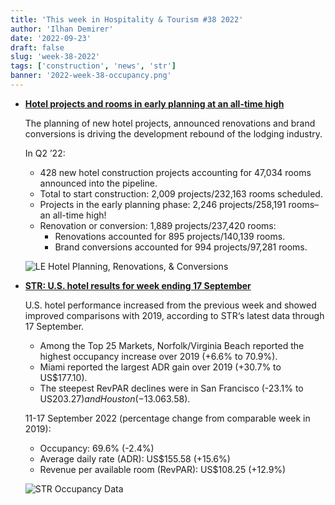 ```yaml
---
title: 'This week in Hospitality & Tourism #38 2022'
author: 'Ilhan Demirer'
date: '2022-09-23'
draft: false
slug: 'week-38-2022'
tags: ['construction', 'news', 'str']
banner: '2022-week-38-occupancy.png'
---
```


- **[Hotel projects and rooms in early planning at an all-time high](https://hotelbusiness.com/hotel-projects-and-rooms-in-early-planning-at-an-all-time-high)**

  The planning of new hotel projects, announced renovations and brand conversions is driving the development rebound of the lodging industry.

  In Q2 ’22:

  - 428 new hotel construction projects accounting for 47,034 rooms announced into the pipeline.
  - Total to start construction: 2,009 projects/232,163 rooms scheduled.
  - Projects in the early planning phase: 2,246 projects/258,191 rooms–an all-time high!
  - Renovation or conversion: 1,889 projects/237,420 rooms:
    - Renovations accounted for 895 projects/140,139 rooms.
    - Brand conversions accounted for 994 projects/97,281 rooms.

  ![LE Hotel Planning, Renovations, & Conversions](/images/blogimages/2022-week-38-construction.png)

- **[STR: U.S. hotel results for week ending 17 September](https://str.com/press-release/str-us-hotel-results-week-ending-17-september)**

  U.S. hotel performance increased from the previous week and showed improved comparisons with 2019, according to STR‘s latest data through 17 September.

  - Among the Top 25 Markets, Norfolk/Virginia Beach reported the highest occupancy increase over 2019 (+6.6% to 70.9%).
  - Miami reported the largest ADR gain over 2019 (+30.7% to US$177.10).
  - The steepest RevPAR declines were in San Francisco (-23.1% to US$203.27) and Houston (-13.0% to US$63.58).

  11-17 September 2022 (percentage change from comparable week in 2019):

  - Occupancy: 69.6% (-2.4%)
  - Average daily rate (ADR): US$155.58 (+15.6%)
  - Revenue per available room (RevPAR): US$108.25 (+12.9%)

  ![STR Occupancy Data](/images/blogimages/2022-week-38-occupancy.png)
